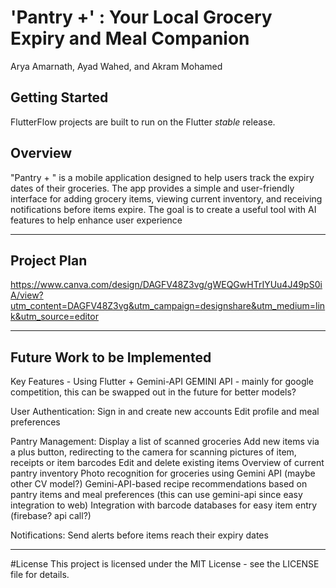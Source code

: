 # 'Pantry +' : Your Local Grocery Expiry and Meal Companion

Arya Amarnath, Ayad Wahed, and Akram Mohamed

## Getting Started

FlutterFlow projects are built to run on the Flutter _stable_ release.

Overview
-------------------

"Pantry + " is a mobile application designed to help users track the expiry dates of their groceries. The app provides a simple and user-friendly interface for adding grocery items, viewing current inventory, and receiving notifications before items expire. The goal is to create a useful tool with AI features to help enhance user experience

-------------------


Project Plan
-------------------
https://www.canva.com/design/DAGFV48Z3vg/gWEQGwHTrIYUu4J49pS0iA/view?utm_content=DAGFV48Z3vg&utm_campaign=designshare&utm_medium=link&utm_source=editor

-------------------


Future Work to be Implemented
-------------------
Key Features - Using Flutter + Gemini-API GEMINI API - mainly for google competition, this can be swapped out in the future for better models?

User Authentication:
Sign in and create new accounts
Edit profile and meal preferences

Pantry Management:
Display a list of scanned groceries
Add new items via a plus button, redirecting to the camera for scanning pictures of item, receipts or item barcodes
Edit and delete existing items
Overview of current pantry inventory
Photo recognition for groceries using Gemini API (maybe other CV model?)
Gemini-API-based recipe recommendations based on pantry items and meal preferences (this can use gemini-api since easy integration to web)
Integration with barcode databases for easy item entry (firebase? api call?)

Notifications:
Send alerts before items reach their expiry dates

-------------------

#License
This project is licensed under the MIT License - see the LICENSE file for details.

